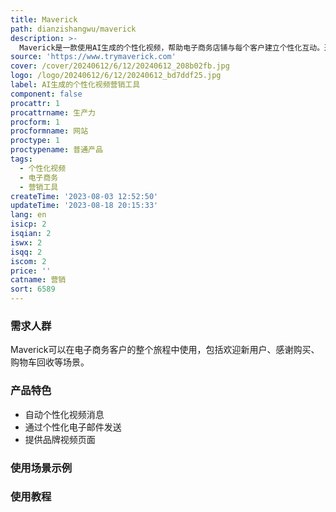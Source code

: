 ```yaml
---
title: Maverick
path: dianzishangwu/maverick
description: >-
  Maverick是一款使用AI生成的个性化视频，帮助电子商务店铺与每个客户建立个性化互动。通过Maverick，电子商务企业可以提高客户满意度和忠诚度，与客户建立真实的关系。Maverick的个性化视频消息可以通过个性化电子邮件发送，也可以在品牌视频页面上提供。它可以帮助电子商务企业提高收入和客户的生命周期价值。
source: 'https://www.trymaverick.com'
cover: /cover/20240612/6/12/20240612_208b02fb.jpg
logo: /logo/20240612/6/12/20240612_bd7ddf25.jpg
label: AI生成的个性化视频营销工具
component: false
procattr: 1
procattrname: 生产力
procform: 1
procformname: 网站
proctype: 1
proctypename: 普通产品
tags:
  - 个性化视频
  - 电子商务
  - 营销工具
createTime: '2023-08-03 12:52:50'
updateTime: '2023-08-18 20:15:33'
lang: en
isicp: 2
isqian: 2
iswx: 2
isqq: 2
iscom: 2
price: ''
catname: 营销
sort: 6589
---
```




### 需求人群
Maverick可以在电子商务客户的整个旅程中使用，包括欢迎新用户、感谢购买、购物车回收等场景。

### 产品特色
- 自动个性化视频消息
- 通过个性化电子邮件发送
- 提供品牌视频页面

### 使用场景示例


### 使用教程


  
